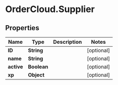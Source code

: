 # OrderCloud.Supplier

## Properties
Name | Type | Description | Notes
------------ | ------------- | ------------- | -------------
**ID** | **String** |  | [optional] 
**name** | **String** |  | [optional] 
**active** | **Boolean** |  | [optional] 
**xp** | **Object** |  | [optional] 


